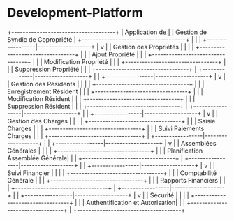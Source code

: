 # Development-Platform

+-------------------------------------+
|          Application de             |
| Gestion de Syndic de Copropriété    |
+-------------------------------------+
                  |
                  |
                  |
+-----------------|-------------------+
|                 v                   |
|          Gestion des Propriétés     |
|                                     |
| +---------------------------------+ |
| | Ajout Propriété                 | |
| +---------------------------------+ |
| | Modification Propriété          | |
| +---------------------------------+ |
| | Suppression Propriété           | |
| +---------------------------------+ |
+-----------------|-------------------+
                  |
                  |
+-----------------|-------------------+
|                 v                   |
|         Gestion des Résidents       |
|                                     |
| +---------------------------------+ |
| | Enregistrement Résident         | |
| +---------------------------------+ |
| | Modification Résident           | |
| +---------------------------------+ |
| | Suppression Résident            | |
| +---------------------------------+ |
+-----------------|-------------------+
                  |
                  |
+-----------------|-------------------+
|                 v                   |
|         Gestion des Charges         |
|                                     |
| +---------------------------------+ |
| | Saisie Charges                  | |
| +---------------------------------+ |
| | Suivi Paiements Charges         | |
| +---------------------------------+ |
+-----------------|-------------------+
                  |
                  |
+-----------------|-------------------+
|                 v                   |
|      Assemblées Générales           |
|                                     |
| +---------------------------------+ |
| | Planification Assemblée Générale| |
| +---------------------------------+ |
+-----------------|-------------------+
                  |
                  |
+-----------------|-------------------+
|                 v                   |
|        Suivi Financier              |
|                                     |
| +---------------------------------+ |
| | Comptabilité Générale           | |
| +---------------------------------+ |
| | Rapports Financiers             | |
| +---------------------------------+ |
+-----------------|-------------------+
                  |
                  |
+-----------------|-------------------+
|                 v                   |
|            Sécurité                 |
|                                     |
| +---------------------------------+ |
| | Authentification et Autorisation| |
| +---------------------------------+ |
+-------------------------------------+


